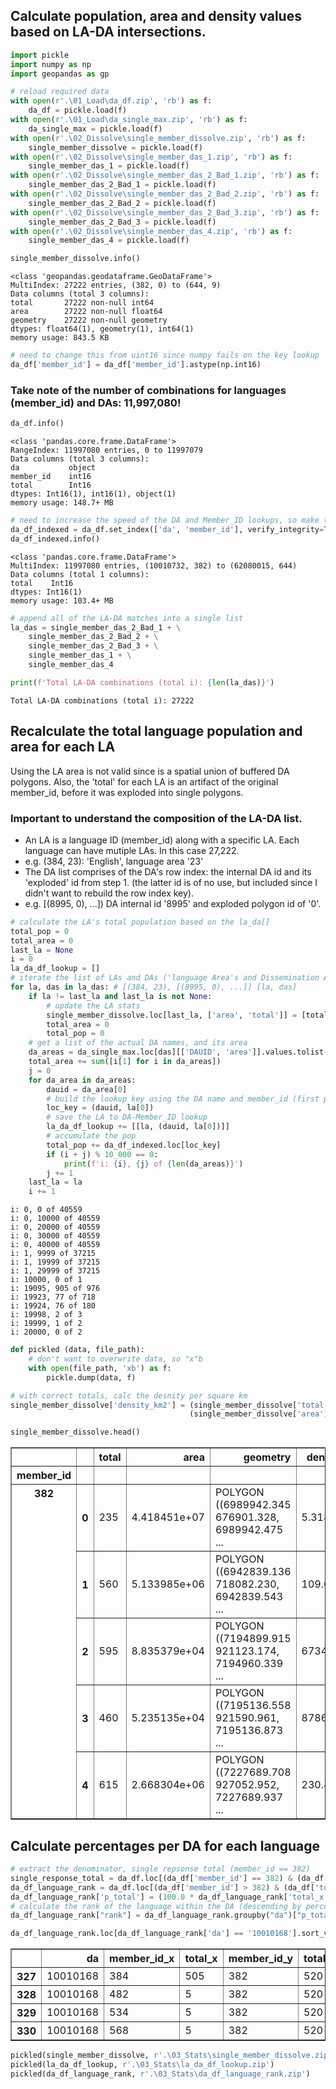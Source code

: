 ## Calculate population, area and density values based on LA-DA intersections.


```python
import pickle
import numpy as np
import geopandas as gp
```


```python
# reload required data
with open(r'.\01_Load\da_df.zip', 'rb') as f:
    da_df = pickle.load(f)
with open(r'.\01_Load\da_single_max.zip', 'rb') as f:
    da_single_max = pickle.load(f)
with open(r'.\02_Dissolve\single_member_dissolve.zip', 'rb') as f:
    single_member_dissolve = pickle.load(f)
with open(r'.\02_Dissolve\single_member_das_1.zip', 'rb') as f:
    single_member_das_1 = pickle.load(f)
with open(r'.\02_Dissolve\single_member_das_2_Bad_1.zip', 'rb') as f:
    single_member_das_2_Bad_1 = pickle.load(f)
with open(r'.\02_Dissolve\single_member_das_2_Bad_2.zip', 'rb') as f:
    single_member_das_2_Bad_2 = pickle.load(f)
with open(r'.\02_Dissolve\single_member_das_2_Bad_3.zip', 'rb') as f:
    single_member_das_2_Bad_3 = pickle.load(f)
with open(r'.\02_Dissolve\single_member_das_4.zip', 'rb') as f:
    single_member_das_4 = pickle.load(f)
```


```python
single_member_dissolve.info()
```

    <class 'geopandas.geodataframe.GeoDataFrame'>
    MultiIndex: 27222 entries, (382, 0) to (644, 9)
    Data columns (total 3 columns):
    total       27222 non-null int64
    area        27222 non-null float64
    geometry    27222 non-null geometry
    dtypes: float64(1), geometry(1), int64(1)
    memory usage: 843.5 KB
    


```python
# need to change this from uint16 since numpy fails on the key lookup
da_df['member_id'] = da_df['member_id'].astype(np.int16)
```

### Take note of the number of combinations for languages (member_id) and DAs: 11,997,080!


```python
da_df.info()
```

    <class 'pandas.core.frame.DataFrame'>
    RangeIndex: 11997080 entries, 0 to 11997079
    Data columns (total 3 columns):
    da           object
    member_id    int16
    total        Int16
    dtypes: Int16(1), int16(1), object(1)
    memory usage: 148.7+ MB
    


```python
# need to increase the speed of the DA and Member_ID lookups, so make them indexes
da_df_indexed = da_df.set_index(['da', 'member_id'], verify_integrity=True)
da_df_indexed.info()
```

    <class 'pandas.core.frame.DataFrame'>
    MultiIndex: 11997080 entries, (10010732, 382) to (62080015, 644)
    Data columns (total 1 columns):
    total    Int16
    dtypes: Int16(1)
    memory usage: 103.4+ MB
    


```python
# append all of the LA-DA matches into a single list
la_das = single_member_das_2_Bad_1 + \
    single_member_das_2_Bad_2 + \
    single_member_das_2_Bad_3 + \
    single_member_das_1 + \
    single_member_das_4
```


```python
print(f'Total LA-DA combinations (total i): {len(la_das)}')
```

    Total LA-DA combinations (total i): 27222
    

## Recalculate the total language population and area for each LA
Using the LA area is not valid since is a spatial union of buffered DA polygons. Also, the 'total' for each LA is an artifact of the original member_id, before it was exploded into single polygons.
### Important to understand the composition of the LA-DA list.
- An LA is a language ID (member_id) along with a specific LA. Each language can have mutiple LAs. In this case 27,222. 
- e.g. (384, 23): 'English', language area '23'
- The DA list comprises of the DA's row index: the internal DA id and its 'exploded' id from step 1. (the latter id is of no use, but included since I didn't want to rebuild the row index key). 
- e.g. [(8995, 0), ...]) DA internal id '8995' and exploded polygon id of '0'.


```python
# calculate the LA's total population based on the la_da[]
total_pop = 0
total_area = 0
last_la = None
i = 0
la_da_df_lookup = []
# iterate the list of LAs and DAs ('language Area's and Dissemination Areas)
for la, das in la_das: # [(384, 23), [(8995, 0), ...]] [la, das] 
    if la != last_la and last_la is not None:
        # update the LA stats
        single_member_dissolve.loc[last_la, ['area', 'total']] = [total_area, total_pop]
        total_area = 0
        total_pop = 0
    # get a list of the actual DA names, and its area
    da_areas = da_single_max.loc[das][['DAUID', 'area']].values.tolist()
    total_area += sum([i[1] for i in da_areas])
    j = 0
    for da_area in da_areas:
        dauid = da_area[0]
        # build the lookup key using the DA name and member_id (first part of the LA)
        loc_key = (dauid, la[0])
        # save the LA to DA-Member_ID lookup
        la_da_df_lookup += [[la, (dauid, la[0])]]
        # accumulate the pop
        total_pop += da_df_indexed.loc[loc_key]
        if (i + j) % 10_000 == 0:
            print(f'i: {i}, {j} of {len(da_areas)}')
        j += 1
    last_la = la
    i += 1
```

    i: 0, 0 of 40559
    i: 0, 10000 of 40559
    i: 0, 20000 of 40559
    i: 0, 30000 of 40559
    i: 0, 40000 of 40559
    i: 1, 9999 of 37215
    i: 1, 19999 of 37215
    i: 1, 29999 of 37215
    i: 10000, 0 of 1
    i: 19095, 905 of 976
    i: 19923, 77 of 718
    i: 19924, 76 of 180
    i: 19998, 2 of 3
    i: 19999, 1 of 2
    i: 20000, 0 of 2
    


```python
def pickled (data, file_path):
    # don't want to overwrite data, so "x"b
    with open(file_path, 'xb') as f:
        pickle.dump(data, f)
```


```python
# with correct totals, calc the desnity per square km
single_member_dissolve['density_km2'] = (single_member_dissolve['total'] /
                                        (single_member_dissolve['area'] / 1_000_000))
```


```python
single_member_dissolve.head()
```




<div>
<style scoped>
    .dataframe tbody tr th:only-of-type {
        vertical-align: middle;
    }

    .dataframe tbody tr th {
        vertical-align: top;
    }

    .dataframe thead th {
        text-align: right;
    }
</style>
<table border="1" class="dataframe">
  <thead>
    <tr style="text-align: right;">
      <th></th>
      <th></th>
      <th>total</th>
      <th>area</th>
      <th>geometry</th>
      <th>density_km2</th>
    </tr>
    <tr>
      <th>member_id</th>
      <th></th>
      <th></th>
      <th></th>
      <th></th>
      <th></th>
    </tr>
  </thead>
  <tbody>
    <tr>
      <th rowspan="5" valign="top">382</th>
      <th>0</th>
      <td>235</td>
      <td>4.418451e+07</td>
      <td>POLYGON ((6989942.345 676901.328, 6989942.475 ...</td>
      <td>5.318606</td>
    </tr>
    <tr>
      <th>1</th>
      <td>560</td>
      <td>5.133985e+06</td>
      <td>POLYGON ((6942839.136 718082.230, 6942839.543 ...</td>
      <td>109.077063</td>
    </tr>
    <tr>
      <th>2</th>
      <td>595</td>
      <td>8.835379e+04</td>
      <td>POLYGON ((7194899.915 921123.174, 7194960.339 ...</td>
      <td>6734.289422</td>
    </tr>
    <tr>
      <th>3</th>
      <td>460</td>
      <td>5.235135e+04</td>
      <td>POLYGON ((7195136.558 921590.961, 7195136.873 ...</td>
      <td>8786.784274</td>
    </tr>
    <tr>
      <th>4</th>
      <td>615</td>
      <td>2.668304e+06</td>
      <td>POLYGON ((7227689.708 927052.952, 7227689.937 ...</td>
      <td>230.483519</td>
    </tr>
  </tbody>
</table>
</div>



## Calculate percentages per DA for each language 


```python
# extract the denominator, single repsonse total (member_id == 382)
single_response_total = da_df.loc[(da_df['member_id'] == 382) & (da_df['total'] > 0)]
da_df_language_rank = da_df.loc[(da_df['member_id'] > 382) & (da_df['total'] > 0)].merge(single_response_total, on='da')
da_df_language_rank['p_total'] = (100.0 * da_df_language_rank['total_x'] / da_df_language_rank['total_y']).astype(np.float32)
# calculate the rank of the language within the DA (descending by percentage)
da_df_language_rank["rank"] = da_df_language_rank.groupby("da")["p_total"].rank("first", ascending=False).astype(np.int16)
```


```python
da_df_language_rank.loc[da_df_language_rank['da'] == '10010168'].sort_values(['da', 'rank']).head()
```




<div>
<style scoped>
    .dataframe tbody tr th:only-of-type {
        vertical-align: middle;
    }

    .dataframe tbody tr th {
        vertical-align: top;
    }

    .dataframe thead th {
        text-align: right;
    }
</style>
<table border="1" class="dataframe">
  <thead>
    <tr style="text-align: right;">
      <th></th>
      <th>da</th>
      <th>member_id_x</th>
      <th>total_x</th>
      <th>member_id_y</th>
      <th>total_y</th>
      <th>p_total</th>
      <th>rank</th>
    </tr>
  </thead>
  <tbody>
    <tr>
      <th>327</th>
      <td>10010168</td>
      <td>384</td>
      <td>505</td>
      <td>382</td>
      <td>520</td>
      <td>97.115387</td>
      <td>1</td>
    </tr>
    <tr>
      <th>328</th>
      <td>10010168</td>
      <td>482</td>
      <td>5</td>
      <td>382</td>
      <td>520</td>
      <td>0.961538</td>
      <td>2</td>
    </tr>
    <tr>
      <th>329</th>
      <td>10010168</td>
      <td>534</td>
      <td>5</td>
      <td>382</td>
      <td>520</td>
      <td>0.961538</td>
      <td>3</td>
    </tr>
    <tr>
      <th>330</th>
      <td>10010168</td>
      <td>568</td>
      <td>5</td>
      <td>382</td>
      <td>520</td>
      <td>0.961538</td>
      <td>4</td>
    </tr>
  </tbody>
</table>
</div>




```python
pickled(single_member_dissolve, r'.\03_Stats\single_member_dissolve.zip')
pickled(la_da_df_lookup, r'.\03_Stats\la_da_df_lookup.zip')
pickled(da_df_language_rank, r'.\03_Stats\da_df_language_rank.zip')
```
